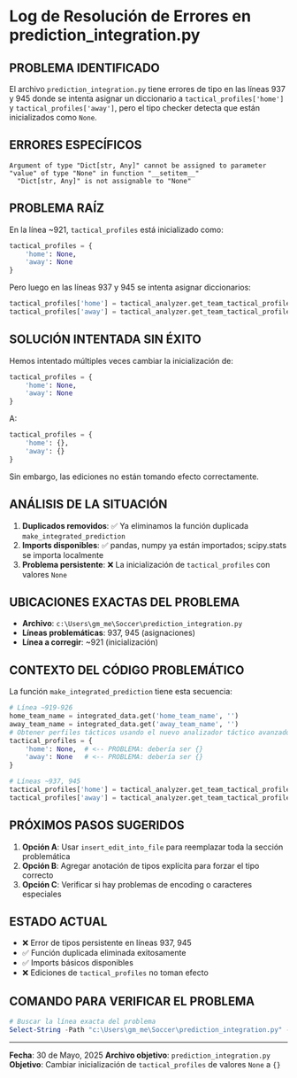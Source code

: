 # Log de Resolución de Errores en prediction_integration.py

## PROBLEMA IDENTIFICADO
El archivo `prediction_integration.py` tiene errores de tipo en las líneas 937 y 945 donde se intenta asignar un diccionario a `tactical_profiles['home']` y `tactical_profiles['away']`, pero el tipo checker detecta que están inicializados como `None`.

## ERRORES ESPECÍFICOS
```
Argument of type "Dict[str, Any]" cannot be assigned to parameter "value" of type "None" in function "__setitem__"
  "Dict[str, Any]" is not assignable to "None"
```

## PROBLEMA RAÍZ
En la línea ~921, `tactical_profiles` está inicializado como:
```python
tactical_profiles = {
    'home': None,
    'away': None
}
```

Pero luego en las líneas 937 y 945 se intenta asignar diccionarios:
```python
tactical_profiles['home'] = tactical_analyzer.get_team_tactical_profile(...)
tactical_profiles['away'] = tactical_analyzer.get_team_tactical_profile(...)
```

## SOLUCIÓN INTENTADA SIN ÉXITO
Hemos intentado múltiples veces cambiar la inicialización de:
```python
tactical_profiles = {
    'home': None,
    'away': None
}
```

A:
```python
tactical_profiles = {
    'home': {},
    'away': {}
}
```

Sin embargo, las ediciones no están tomando efecto correctamente.

## ANÁLISIS DE LA SITUACIÓN
1. **Duplicados removidos**: ✅ Ya eliminamos la función duplicada `make_integrated_prediction`
2. **Imports disponibles**: ✅ pandas, numpy ya están importados; scipy.stats se importa localmente
3. **Problema persistente**: ❌ La inicialización de `tactical_profiles` con valores `None`

## UBICACIONES EXACTAS DEL PROBLEMA
- **Archivo**: `c:\Users\gm_me\Soccer\prediction_integration.py`
- **Líneas problemáticas**: 937, 945 (asignaciones)
- **Línea a corregir**: ~921 (inicialización)

## CONTEXTO DEL CÓDIGO PROBLEMÁTICO
La función `make_integrated_prediction` tiene esta secuencia:
```python
# Línea ~919-926
home_team_name = integrated_data.get('home_team_name', '')
away_team_name = integrated_data.get('away_team_name', '')
# Obtener perfiles tácticos usando el nuevo analizador táctico avanzado
tactical_profiles = {
    'home': None,  # <-- PROBLEMA: debería ser {}
    'away': None   # <-- PROBLEMA: debería ser {}
}

# Líneas ~937, 945
tactical_profiles['home'] = tactical_analyzer.get_team_tactical_profile(...)
tactical_profiles['away'] = tactical_analyzer.get_team_tactical_profile(...)
```

## PRÓXIMOS PASOS SUGERIDOS
1. **Opción A**: Usar `insert_edit_into_file` para reemplazar toda la sección problemática
2. **Opción B**: Agregar anotación de tipos explícita para forzar el tipo correcto
3. **Opción C**: Verificar si hay problemas de encoding o caracteres especiales

## ESTADO ACTUAL
- ❌ Error de tipos persistente en líneas 937, 945
- ✅ Función duplicada eliminada exitosamente
- ✅ Imports básicos disponibles
- ❌ Ediciones de `tactical_profiles` no toman efecto

## COMANDO PARA VERIFICAR EL PROBLEMA
```powershell
# Buscar la línea exacta del problema
Select-String -Path "c:\Users\gm_me\Soccer\prediction_integration.py" -Pattern "'home': None" -Context 3
```

---
**Fecha**: 30 de Mayo, 2025
**Archivo objetivo**: `prediction_integration.py`
**Objetivo**: Cambiar inicialización de `tactical_profiles` de valores `None` a `{}`
